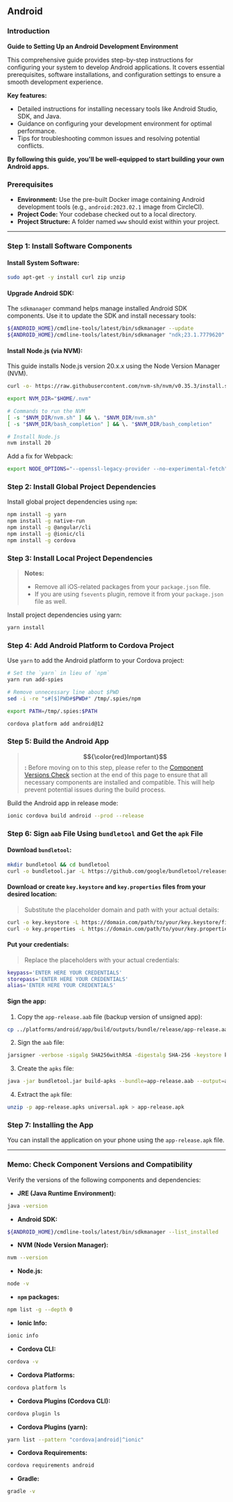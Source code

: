 ## Android

### Introduction

**Guide to Setting Up an Android Development Environment**

This comprehensive guide provides step-by-step instructions for configuring your system to develop Android applications. It covers essential prerequisites, software installations, and configuration settings to ensure a smooth development experience.

**Key features:**

- Detailed instructions for installing necessary tools like Android Studio, SDK, and Java.
- Guidance on configuring your development environment for optimal performance.
- Tips for troubleshooting common issues and resolving potential conflicts.

**By following this guide, you'll be well-equipped to start building your own Android apps.**

### Prerequisites

- **Environment:** Use the pre-built Docker image containing Android development tools (e.g., `android:2023.02.1` image from CircleCI).
- **Project Code:** Your codebase checked out to a local directory.
- **Project Structure:** A folder named `www` should exist within your project.

---

### Step 1: Install Software Components

#### Install System Software:

```sh
sudo apt-get -y install curl zip unzip
```

#### Upgrade Android SDK:

The `sdkmanager` command helps manage installed Android SDK components. Use it to update the SDK and install necessary tools:

```sh
${ANDROID_HOME}/cmdline-tools/latest/bin/sdkmanager --update
${ANDROID_HOME}/cmdline-tools/latest/bin/sdkmanager "ndk;23.1.7779620" "cmake;3.6.4111459"
```

#### Install Node.js (via NVM):

This guide installs Node.js version 20.x.x using the Node Version Manager (NVM).

```sh
curl -o- https://raw.githubusercontent.com/nvm-sh/nvm/v0.35.3/install.sh | bash

export NVM_DIR="$HOME/.nvm"

# Commands to run the NVM
[ -s "$NVM_DIR/nvm.sh" ] && \. "$NVM_DIR/nvm.sh"
[ -s "$NVM_DIR/bash_completion" ] && \. "$NVM_DIR/bash_completion"

# Install Node.js
nvm install 20
```

Add a fix for Webpack:

```sh
export NODE_OPTIONS="--openssl-legacy-provider --no-experimental-fetch"
```

### Step 2: Install Global Project Dependencies

Install global project dependencies using `npm`:

```sh
npm install -g yarn
npm install -g native-run
npm install -g @angular/cli
npm install -g @ionic/cli
npm install -g cordova
```

### Step 3: Install Local Project Dependencies

> **Notes:**
> - Remove all iOS-related packages from your `package.json` file.
> - If you are using `fsevents` plugin, remove it from your `package.json` file as well.

Install project dependencies using yarn:

```sh
yarn install
```

### Step 4: Add Android Platform to Cordova Project

Use `yarn` to add the Android platform to your Cordova project:

```sh
# Set the `yarn` in lieu of `npm`
yarn run add-spies

# Remove unnecessary line about $PWD
sed -i -re "s#[$]PWD#$PWD#" /tmp/.spies/npm

export PATH=/tmp/.spies:$PATH

cordova platform add android@12
```

### Step 5: Build the Android App

> **$${\color{red}Important}$$:** Before moving on to this step, please refer to the [Component Versions Check](#memo-check-component-versions-and-compatibility) section at the end of this page to ensure that all necessary components are installed and compatible. This will help prevent potential issues during the build process.

Build the Android app in release mode:

```sh
ionic cordova build android --prod --release
```

### Step 6: Sign `aab` File Using `bundletool` and Get the `apk` File

#### Download `bundletool`:

```sh
mkdir bundletool && cd bundletool
curl -o bundletool.jar -L https://github.com/google/bundletool/releases/download/1.15.4/bundletool-all-1.15.4.jar && chmod +x bundletool.jar
```

#### Download or create `key.keystore` and `key.properties` files from your desired location:

> Substitute the placeholder domain and path with your actual details:

```sh
curl -o key.keystore -L https://domain.com/path/to/your/key.keystore/file
curl -o key.properties -L https://domain.com/path/to/your/key.properties/file
```

#### Put your credentials:

> Replace the placeholders with your actual credentials:

```sh
keypass='ENTER HERE YOUR CREDENTIALS'
storepass='ENTER HERE YOUR CREDENTIALS'
alias='ENTER HERE YOUR CREDENTIALS'
```

#### Sign the app:

1. Copy the `app-release.aab` file (backup version of unsigned app):

```sh
cp ../platforms/android/app/build/outputs/bundle/release/app-release.aab app-release-unsigned.aab
```

2. Sign the `aab` file:

```sh
jarsigner -verbose -sigalg SHA256withRSA -digestalg SHA-256 -keystore key.keystore -storepass $storepass -keypass $keypass -signedjar app-release.aab app-release-unsigned.aab $alias
```

3. Create the `apks` file:

```sh
java -jar bundletool.jar build-apks --bundle=app-release.aab --output=app-release.apks --mode=universal --ks-pass=pass:$storepass --key-pass=pass:$keypass --ks key.keystore --ks-key-alias $alias
```

4. Extract the `apk` file:

```sh
unzip -p app-release.apks universal.apk > app-release.apk
```

### Step 7: Installing the App

You can install the application on your phone using the `app-release.apk` file.

---

### Memo: Check Component Versions and Compatibility

Verify the versions of the following components and dependencies:

- **JRE (Java Runtime Environment):**

```sh
java -version
```

- **Android SDK:**

```sh
${ANDROID_HOME}/cmdline-tools/latest/bin/sdkmanager --list_installed
```

- **NVM (Node Version Manager):**

```sh
nvm --version
```

- **Node.js:**

```sh
node -v
```

- **`npm` packages:**

```sh
npm list -g --depth 0
```

- **Ionic Info:**

```sh
ionic info
```

- **Cordova CLI:**

```sh
cordova -v
```

- **Cordova Platforms:**

```sh
cordova platform ls
```

- **Cordova Plugins (Cordova CLI):**

```sh
cordova plugin ls
```

- **Cordova Plugins (yarn):**

```sh
yarn list --pattern "cordova|android|^ionic"
```

- **Cordova Requirements:**

```sh
cordova requirements android
```

- **Gradle:**

```sh
gradle -v
```
